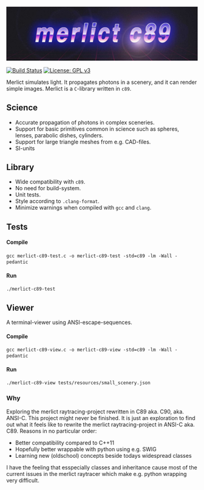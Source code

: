 ![merlict c89 logo](/readme/merlict_c89_logo_wide_32by9_low.jpg)

[![Build Status](https://travis-ci.org/cherenkov-plenoscope/merlict_development_kit.svg?branch=master)](https://travis-ci.org/cherenkov-plenoscope/merlict_c89)
[![License: GPL v3](https://img.shields.io/badge/License-GPL%20v3-blue.svg)](https://www.gnu.org/licenses/gpl-3.0)

Merlict simulates light. It propagates photons in a scenery, and it can render simple images. Merlict is a ```C```-library written in ```c89```. 

## Science
- Accurate propagation of photons in complex sceneries.
- Support for basic primitives common in science such as spheres, lenses, parabolic dishes, cylinders.
- Support for large triangle meshes from e.g. CAD-files.
- SI-units

## Library
- Wide compatibility with ```c89```.
- No need for build-system.
- Unit tests.
- Style according to ```.clang-format```.
- Minimize warnings when compiled with ```gcc``` and ```clang```.

## Tests
#### Compile
```
gcc merlict-c89-test.c -o merlict-c89-test -std=c89 -lm -Wall -pedantic
```

#### Run
```
./merlict-c89-test
```

## Viewer
A terminal-viewer using ANSI-escape-sequences.
#### Compile
```
gcc merlict-c89-view.c -o merlict-c89-view -std=c89 -lm -Wall -pedantic
```

#### Run
```
./merlict-c89-view tests/resources/small_scenery.json
```

### Why
Exploring the merlict raytracing-project rewritten in C89 aka. C90, aka. ANSI-C.
This project might never be finished. It is just an exploration to find out what it feels like to rewrite the merlict raytracing-project in ANSI-C aka. C89.
Reasons in no particular order:

- Better compatibility compared to C++11
- Hopefully better wrappable with python using e.g. SWIG
- Learning new (oldschool) concepts beside todays widespread classes

I have the feeling that esspecially classes and inheritance cause most of the current issues in the merlict raytracer which make e.g. python wrapping very difficult. 
